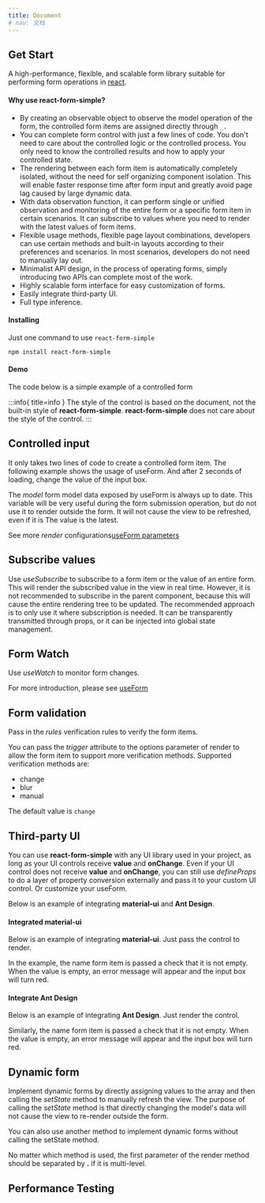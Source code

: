 ```yaml
---
title: Document
# nav: 文档
---
```


## <Mdh>Get Start</Mdh>

A high-performance, flexible, and scalable form library suitable for performing form operations in [react](https://react.dev/).

#### Why use react-form-simple?

- By creating an observable object to observe the model operation of the form, the controlled form items are assigned directly through `_.`
- You can complete form control with just a few lines of code. You don't need to care about the controlled logic or the controlled process. You only need to know the controlled results and how to apply your controlled state.
- The rendering between each form item is automatically completely isolated, without the need for self organizing component isolation. This will enable faster response time after form input and greatly avoid page lag caused by large dynamic data.
- With data observation function, it can perform single or unified observation and monitoring of the entire form or a specific form item in certain scenarios. It can subscribe to values where you need to render with the latest values of form items.
- Flexible usage methods, flexible page layout combinations, developers can use certain methods and built-in layouts according to their preferences and scenarios. In most scenarios, developers do not need to manually lay out.
- Minimalist API design, in the process of operating forms, simply introducing two APIs can complete most of the work.
- Highly scalable form interface for easy customization of forms.
- Easily integrate third-party UI.
- Full type inference.

#### Installing

Just one command to use `react-form-simple`

```
npm install react-form-simple
```

#### Demo

The code below is a simple example of a controlled form

<code src="../demos/_example.tsx"></code>
:::info{ title=info }
The style of the control is based on the document, not the built-in style of **react-form-simple**. **react-form-simple** does not care about the style of the control.
:::

## <Mdh>Controlled input</Mdh>

It only takes two lines of code to create a controlled form item. The following example shows the usage of useForm. And after 2 seconds of loading, change the value of the input box.

The _model_ form model data exposed by useForm is always up to date. This variable will be very useful during the form submission operation, but do not use it to render outside the form. It will not cause the view to be refreshed, even if it is The value is the latest.

See more _render_ configurations<a href="/intro/api#useform">useForm parameters</a>
<code src="../demos/_controller.tsx"></code>

## <Mdh>Subscribe values</Mdh>

Use _useSubscribe_ to subscribe to a form item or the value of an entire form. This will render the subscribed value in the view in real time. However, it is not recommended to subscribe in the parent component, because this will cause the entire rendering tree to be updated. The recommended approach is to only use it where subscription is needed. It can be transparently transmitted through props, or it can be injected into global state management.

<code src="../demos/_controller_sub.tsx"></code>

## <Mdh>Form Watch</Mdh>

Use _useWatch_ to monitor form changes.

For more introduction, please see <a href="/intro/api#useform">useForm</a>
<code src="../demos/_watch.tsx"></code>

## <Mdh>Form validation</Mdh>

Pass in the _rules_ verification rules to verify the form items.

You can pass the _trigger_ attribute to the options parameter of render to allow the form item to support more verification methods.
Supported verification methods are:

- change
- blur
- manual

The default value is `change`

<code src="../demos/_vaild.tsx"></code>

## <Mdh>Third-party UI</Mdh>
You can use **react-form-simple** with any UI library used in your project, as long as your UI controls receive **value** and **onChange**. Even if your UI control does not receive **value** and **onChange**, you can still use _defineProps_ to do a layer of property conversion externally and pass it to your custom UI control. Or customize your useForm.

Below is an example of integrating **material-ui** and **Ant Design**.

#### Integrated material-ui

Below is an example of integrating **material-ui**. Just pass the control to render.

In the example, the name form item is passed a check that it is not empty. When the value is empty, an error message will appear and the input box will turn red.

<code src="../demos/_ui.tsx"></code>

#### <div style="margin-top: 15px">Integrate Ant Design</div>

Below is an example of integrating **Ant Design**. Just render the control.

Similarly, the name form item is passed a check that it is not empty. When the value is empty, an error message will appear and the input box will turn red.

<code src="../demos/_ui_antd.tsx"></code>

## <Mdh>Dynamic form</Mdh>

Implement dynamic forms by directly assigning values to the array and then calling the _setState_ method to manually refresh the view. The purpose of calling the _setState_ method is that directly changing the model's data will not cause the view to re-render outside the form.
<code src="../demos/_dymic.tsx"></code>

You can also use another method to implement dynamic forms without calling the setState method.
<code src="../demos/_dymic_01.tsx"></code>

No matter which method is used, the first parameter of the render method should be separated by **.** if it is multi-level.

## <Mdh>Performance Testing</Mdh>

<code src="../demos/_performance_test.tsx"></code>
